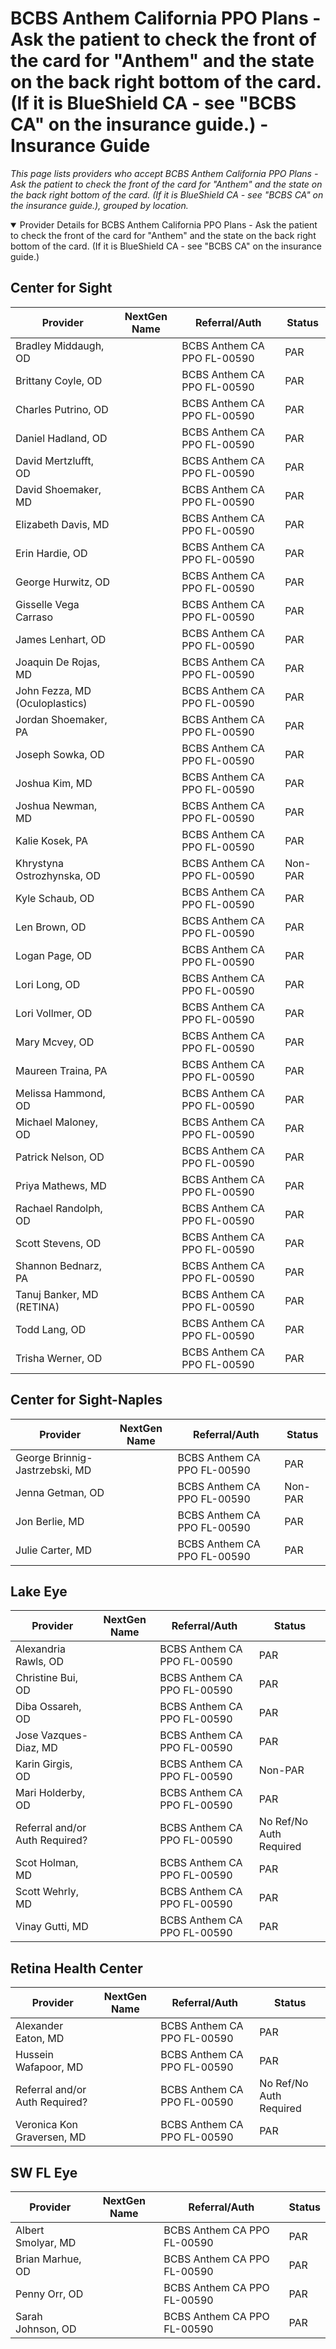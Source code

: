 # BCBS Anthem California PPO Plans - Ask the patient to check the front of the card for "Anthem" and the state on the back right bottom of the card. (If it is BlueShield CA - see "BCBS CA" on the insurance guide.) - Insurance Guide

*This page lists providers who accept BCBS Anthem California PPO Plans - Ask the patient to check the front of the card for "Anthem" and the state on the back right bottom of the card. (If it is BlueShield CA - see "BCBS CA" on the insurance guide.), grouped by location.*

<details open><summary>Provider Details for BCBS Anthem California PPO Plans - Ask the patient to check the front of the card for "Anthem" and the state on the back right bottom of the card. (If it is BlueShield CA - see "BCBS CA" on the insurance guide.)</summary>

## Center for Sight

| Provider | NextGen Name | Referral/Auth | Status |
|----------|-------------|--------------|--------|
| Bradley Middaugh, OD |  | BCBS Anthem CA PPO FL-00590 | PAR |
| Brittany Coyle, OD |  | BCBS Anthem CA PPO FL-00590 | PAR |
| Charles Putrino, OD |  | BCBS Anthem CA PPO FL-00590 | PAR |
| Daniel Hadland, OD |  | BCBS Anthem CA PPO FL-00590 | PAR |
| David Mertzlufft, OD |  | BCBS Anthem CA PPO FL-00590 | PAR |
| David Shoemaker, MD |  | BCBS Anthem CA PPO FL-00590 | PAR |
| Elizabeth Davis, MD |  | BCBS Anthem CA PPO FL-00590 | PAR |
| Erin Hardie, OD |  | BCBS Anthem CA PPO FL-00590 | PAR |
| George Hurwitz, OD |  | BCBS Anthem CA PPO FL-00590 | PAR |
| Gisselle Vega Carraso |  | BCBS Anthem CA PPO FL-00590 | PAR |
| James Lenhart, OD |  | BCBS Anthem CA PPO FL-00590 | PAR |
| Joaquin De Rojas, MD |  | BCBS Anthem CA PPO FL-00590 | PAR |
| John Fezza, MD (Oculoplastics) |  | BCBS Anthem CA PPO FL-00590 | PAR |
| Jordan Shoemaker, PA |  | BCBS Anthem CA PPO FL-00590 | PAR |
| Joseph Sowka, OD |  | BCBS Anthem CA PPO FL-00590 | PAR |
| Joshua Kim, MD |  | BCBS Anthem CA PPO FL-00590 | PAR |
| Joshua Newman, MD |  | BCBS Anthem CA PPO FL-00590 | PAR |
| Kalie Kosek, PA |  | BCBS Anthem CA PPO FL-00590 | PAR |
| Khrystyna Ostrozhynska, OD |  | BCBS Anthem CA PPO FL-00590 | Non-PAR |
| Kyle Schaub, OD |  | BCBS Anthem CA PPO FL-00590 | PAR |
| Len Brown, OD |  | BCBS Anthem CA PPO FL-00590 | PAR |
| Logan Page, OD |  | BCBS Anthem CA PPO FL-00590 | PAR |
| Lori Long, OD |  | BCBS Anthem CA PPO FL-00590 | PAR |
| Lori Vollmer, OD |  | BCBS Anthem CA PPO FL-00590 | PAR |
| Mary Mcvey, OD |  | BCBS Anthem CA PPO FL-00590 | PAR |
| Maureen Traina, PA |  | BCBS Anthem CA PPO FL-00590 | PAR |
| Melissa Hammond, OD |  | BCBS Anthem CA PPO FL-00590 | PAR |
| Michael Maloney, OD |  | BCBS Anthem CA PPO FL-00590 | PAR |
| Patrick Nelson, OD |  | BCBS Anthem CA PPO FL-00590 | PAR |
| Priya Mathews, MD |  | BCBS Anthem CA PPO FL-00590 | PAR |
| Rachael Randolph, OD |  | BCBS Anthem CA PPO FL-00590 | PAR |
| Scott Stevens, OD |  | BCBS Anthem CA PPO FL-00590 | PAR |
| Shannon Bednarz, PA |  | BCBS Anthem CA PPO FL-00590 | PAR |
| Tanuj Banker, MD (RETINA) |  | BCBS Anthem CA PPO FL-00590 | PAR |
| Todd Lang, OD |  | BCBS Anthem CA PPO FL-00590 | PAR |
| Trisha Werner, OD |  | BCBS Anthem CA PPO FL-00590 | PAR |

## Center for Sight-Naples

| Provider | NextGen Name | Referral/Auth | Status |
|----------|-------------|--------------|--------|
| George Brinnig-Jastrzebski, MD |  | BCBS Anthem CA PPO FL-00590 | PAR |
| Jenna Getman, OD |  | BCBS Anthem CA PPO FL-00590 | Non-PAR |
| Jon Berlie, MD |  | BCBS Anthem CA PPO FL-00590 | PAR |
| Julie Carter, MD |  | BCBS Anthem CA PPO FL-00590 | PAR |

## Lake Eye 

| Provider | NextGen Name | Referral/Auth | Status |
|----------|-------------|--------------|--------|
| Alexandria Rawls, OD |  | BCBS Anthem CA PPO FL-00590 | PAR |
| Christine Bui, OD |  | BCBS Anthem CA PPO FL-00590 | PAR |
| Diba Ossareh, OD |  | BCBS Anthem CA PPO FL-00590 | PAR |
| Jose Vazques-Diaz, MD |  | BCBS Anthem CA PPO FL-00590 | PAR |
| Karin Girgis, OD |  | BCBS Anthem CA PPO FL-00590 | Non-PAR |
| Mari Holderby, OD |  | BCBS Anthem CA PPO FL-00590 | PAR |
| Referral and/or Auth Required? |  | BCBS Anthem CA PPO FL-00590 | No Ref/No Auth Required |
| Scot Holman, MD |  | BCBS Anthem CA PPO FL-00590 | PAR |
| Scott Wehrly, MD |  | BCBS Anthem CA PPO FL-00590 | PAR |
| Vinay Gutti, MD |  | BCBS Anthem CA PPO FL-00590 | PAR |

## Retina Health Center

| Provider | NextGen Name | Referral/Auth | Status |
|----------|-------------|--------------|--------|
| Alexander Eaton, MD |  | BCBS Anthem CA PPO FL-00590 | PAR |
| Hussein Wafapoor, MD |  | BCBS Anthem CA PPO FL-00590 | PAR |
| Referral and/or Auth Required? |  | BCBS Anthem CA PPO FL-00590 | No Ref/No Auth Required |
| Veronica Kon Graversen, MD |  | BCBS Anthem CA PPO FL-00590 | PAR |

## SW FL Eye

| Provider | NextGen Name | Referral/Auth | Status |
|----------|-------------|--------------|--------|
| Albert Smolyar, MD |  | BCBS Anthem CA PPO FL-00590 | PAR |
| Brian Marhue, OD |  | BCBS Anthem CA PPO FL-00590 | PAR |
| Penny Orr, OD |  | BCBS Anthem CA PPO FL-00590 | PAR |
| Sarah Johnson, OD |  | BCBS Anthem CA PPO FL-00590 | PAR |

</details>

